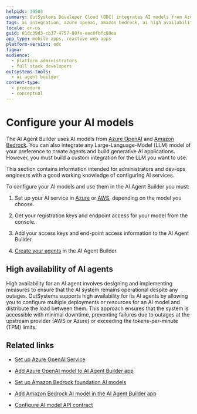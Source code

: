 ```yaml
---
helpids: 30503
summary: OutSystems Developer Cloud (ODC) integrates AI models from Azure OpenAI and Amazon Bedrock to enhance AI Agent Builder capabilities.
tags: ai integration, azure openai, amazon bedrock, ai high availability, large-language-model integration
locale: en-us
guid: 81dc39d3-cb37-4757-88fe-eec0fbfc80ea
app_type: mobile apps, reactive web apps
platform-version: odc
figma:
audience:
  - platform administrators
  - full stack developers
outsystems-tools:
  - ai agent builder
content-type:
  - procedure
  - conceptual
---
```


# Configure your AI models

The AI Agent Builder uses AI models from [Azure OpenAI](https://azure.microsoft.com/en-in/products/ai-services/openai-service) and [Amazon Bedrock](https://aws.amazon.com/bedrock/). You can also integrate any Large-Language-Model (LLM) model of your preference to create agents and build generative AI applications. However, you must build a custom integration for the LLM you want to use.

This section contains information intended for administrators and dev-ops engineers with a good working knowledge of configuring AI services.

To configure your AI models and use them in the AI Agent Builder you must: 

1. Set up your AI service in [Azure](configure-aws-model.md) or [AWS](configure-aws-model.md), depending on the model you choose.

1. Get your registration keys and endpoint access for your model from the console.

1. Add your access keys and end-point access information to the AI Agent Builder.

1. [Create your agents](../create-agent.md) in the AI Agent Builder. 

## High availability of AI agents

High availability for an AI agent involves designing and implementing measures to ensure that the AI system remains operational despite any outages. OutSystems supports high availability for its AI agents by allowing you to configure multiple deployments or resources for an AI model and distribute the load between them. This approach ensures that the  system is accessible with minimal downtime, preventing failures due to outages at the upstream provider (AWS or Azure) or exceeding the tokens-per-minute (TPM)  limits.

## Related links

* [Set up Azure OpenAI Service](configure-azure-model.md)

* [Add Azure OpenAI model to AI Agent Builder app](add-azure-model-to-aibuilder.md)

* [Set up Amazon Bedrock foundation AI models](configure-aws-model.md)

* [Add Amazon Bedrock AI model in the AI Agent Builder app](add-aws-model-to-aibuilder.md)

* [Configure AI model API contract](aiab-custom-model-api-contract.md)

